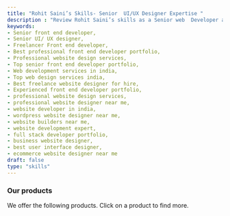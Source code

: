 ```yaml
---
title: "Rohit Saini’s Skills- Senior  UI/UX Designer Expertise "
description : "Review Rohit Saini’s skills as a Senior web  Developer and UI Designer. Discover my expertise in custom web design, and web services in India. " 
keywords:
- Senior front end developer,
- Senior UI/ UX designer,
- Freelancer Front end developer,
- Best professional front end developer portfolio,
- Professional website design services,
- Top senior front end developer portfolio,
- Web development services in india,
- Top web design services india,
- Best freelance website designer for hire,
- Experienced front end developer portfolio,
- professional website design services,
- professional website designer near me,
- website developer in india,
- wordpress website designer near me,
- website builders near me,
- website development expert,
- full stack developer portfolio, 
- business website designer,
- best user interface designer,
- ecommerce website designer near me
draft: false
type: "skills"
---
```


### Our products

We offer the following products. Click on a product to find more.